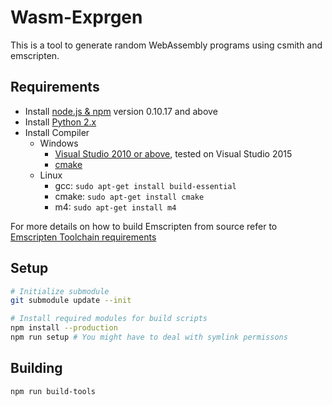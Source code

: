 # Wasm-Exprgen

This is a tool to generate random WebAssembly programs using csmith and emscripten.

## Requirements

- Install [node.js & npm](https://nodejs.org/en/) version 0.10.17 and above
- Install [Python 2.x](https://www.python.org/download/releases/2.7/)
- Install Compiler
  - Windows
    - [Visual Studio 2010 or above](https://www.visualstudio.com/), tested on Visual Studio 2015
    - [cmake](https://cmake.org/download/)
  - Linux
    - gcc: `sudo apt-get install build-essential`
    - cmake: `sudo apt-get install cmake`
    - m4: `sudo apt-get install m4`

For more details on how to build Emscripten from source refer to [Emscripten Toolchain requirements](http://kripken.github.io/emscripten-site/docs/building_from_source/toolchain_what_is_needed.html)

## Setup

```bash
# Initialize submodule
git submodule update --init

# Install required modules for build scripts
npm install --production
npm run setup # You might have to deal with symlink permissons
```

## Building

```bash
npm run build-tools
```
